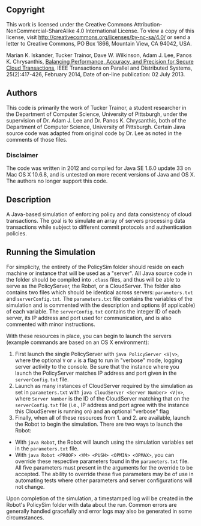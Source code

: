 ## Copyright

This work is licensed under the Creative Commons Attribution-NonCommercial-ShareAlike 4.0 International License. To view a copy of this license, visit http://creativecommons.org/licenses/by-nc-sa/4.0/ or send a letter to Creative Commons, PO Box 1866, Mountain View, CA 94042, USA.

Marian K. Iskander, Tucker Trainor, Dave W. Wilkinson, Adam J. Lee, Panos K. Chrysanthis, [Balancing Performance, Accuracy, and Precision for Secure Cloud Transactions](http://db10.cs.pitt.edu/pubserver/web/ViewPublication.php?PublicationUID=d7f4ec861366c356a4e8d1096260dc), IEEE Transactions on Parallel and Distributed Systems, 25(2):417-426, February 2014, Date of on-line publication: 02 July 2013.

## Authors

This code is primarily the work of Tucker Trainor, a student researcher in the Department of Computer Science, University of Pittsburgh, under the supervision of Dr. Adam J. Lee and Dr. Panos K. Chrysanthis, both of the Department of Computer Science, University of Pittsburgh. Certain Java source code was adapted from original code by Dr. Lee as noted in the comments of those files. 

### Disclaimer
The code was written in 2012 and compiled for Java SE 1.6.0 update 33 on Mac OS X 10.6.8, and is untested on more recent versions of Java and OS X. The authors no longer support this code.

## Description

A Java-based simulation of enforcing policy and data consistency of cloud transactions. The goal is to simulate an array of servers processing data transactions while subject to different commit protocols and authentication policies.

## Running the Simulation

For simplicity, the entirety of the PolicySim folder should reside on each machine or instance that will be used as a "server". All Java source code in the folder should be compiled into `.class` files, and thus will be able to serve as the PolicyServer, the Robot, or a CloudServer. The folder also contains two files which should be identical across servers: `parameters.txt` and `serverConfig.txt`. The `parameters.txt` file contains the variables of the simulation and is commented with the description and options (if applicable) of each variable. The `serverConfig.txt` contains the integer ID of each server, its IP address and port used for communication, and is also commented with minor instructions.

With these resources in place, you can begin to launch the servers (example commands are based on an OS X environment):

1. First launch the single PolicyServer with `java PolicyServer <V|v>`, where the optional `V` or `v` is a flag to run in "verbose" mode, logging server activity to the console. Be sure that the instance where you launch the PolicyServer matches IP address and port given in the `serverConfig.txt` file.
2. Launch as many instances of CloudServer required by the simulation as set in `parameters.txt` with `java CloudServer <Server Number> <V|v>`, where `Server Number` is the ID of the CloudServer matching that on the `serverConfig.txt` file (i.e., IP address and port agree with the instance this CloudServer is running on) and an optional "verbose" flag
3. Finally, when all of these resources from 1. and 2. are available, launch the Robot to begin the simulation. There are two ways to launch the Robot:
  - With `java Robot`, the Robot will launch using the simulation variables set in the `parameters.txt` file.
  - With `java Robot <PROOF> <VM> <PUSH> <OPMIN> <OPMAX>`, you can override these respective parameters found in the `parameters.txt` file. All five parameters must present in the arguments for the override to be accepted. The ability to override these five parameters may be of use in automating tests where other parameters and server configurations will not change.

Upon completion of the simulation, a timestamped log will be created in the Robot's PolicySim folder with data about the run. Common errors are generally handled gracefully and error logs may also be generated in some circumstances.